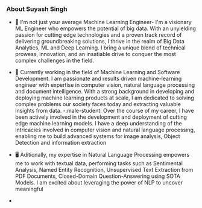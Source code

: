 ### About Suyash Singh
- 🌱 I'm not just your average Machine Learning Engineer- I'm a visionary ML Engineer who empowers the potential of big data. With an unyielding passion for cutting edge technologies and a proven track record of delivering groundbreaking solutions, I thrive in the realm of Big Data Analytics, ML and Deep Learning. I bring a unique blend of technical prowess, innovation, and an insatiable drive to conquer the most complex challenges in the field. 

- 🔭 Currently working in the field of Machine Learning and Software Development. I am passionate and results driven machine-learning engineer with expertise in computer vision, natural language processing and document intelligence. With a strong background in developing and deploying machine learning products at scale, I am dedicated to solving complex problems our society faces today and extracting valuable insights from data. 
-:male-student: Over the course of my career, I have been actively involved in the development and deployment of cutting edge machine learning models. I have a deep understanding of the intricacies involved in computer vision and natural language processing, enabling me to build advanced systems for image analysis, Object Detection and information extraction 
- :desktop_computer: Aditionally, my expertise in Natural Language Processing empowers me to work with textual data, performing tasks such as Sentimental Analysis, Named Entity Recognition, Unsupervised Text Extraction from PDF Documents, Closed-Domain Question-Answering using SOTA Models. I am excited about leveraging the power of NLP to uncover meaningful 
- 



<!--
**ss756/ss756** is a ✨ _special_ ✨ repository because its `README.md` (this file) appears on your GitHub profile.

Here are some ideas to get you started:

- 🔭 I’m currently working on ...
- 🌱 I’m currently learning ...
- 👯 I’m looking to collaborate on ...
- 🤔 I’m looking for help with ...
- 💬 Ask me about ...
- 📫 How to reach me: ...
- 😄 Pronouns: ...
- ⚡ Fun fact: ...
-->
